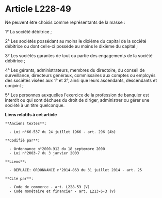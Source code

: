 # Article L228-49

Ne peuvent être choisis comme représentants de la masse :

1° La société débitrice ;

2° Les sociétés possédant au moins le dixième du capital de la société débitrice ou dont celle-ci possède au moins le dixième
du capital ;

3° Les sociétés garantes de tout ou partie des engagements de la société débitrice ;

4° Les gérants, administrateurs, membres du directoire, du conseil de surveillance, directeurs généraux, commissaires aux
comptes ou employés des sociétés visées aux 1° et 3°, ainsi que leurs ascendants, descendants et conjoint ;

5° Les personnes auxquelles l'exercice de la profession de banquier est interdit ou qui sont déchues du droit de diriger,
administrer ou gérer une société à un titre quelconque.

**Liens relatifs à cet article**

	**Anciens textes**:

	  - Loi n°66-537 du 24 juillet 1966 - art. 296 (Ab)

	**Codifié par**:

	  - Ordonnance n°2000-912 du 18 septembre 2000
	  - Loi n°2003-7 du 3 janvier 2003

	**Liens**:

	  - DEPLACE: ORDONNANCE n°2014-863 du 31 juillet 2014 - art. 25

	**Cité par**:

	  - Code de commerce - art. L228-53 (V)
	  - Code monétaire et financier - art. L213-6-3 (V)
